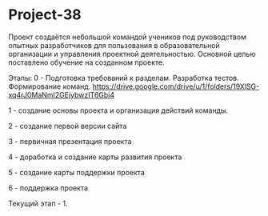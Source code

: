 # Project-38
Проект создаётся небольшой командой учеников под руководством опытных разработчиков для пользования в образовательной организации и управления проектной деятельностью. 
Основной целью поставлено обучение на созданном проекте.

Этапы:
0 - Подготовка требований к разделам. Разработка тестов. Формирование команд.
https://drive.google.com/drive/u/1/folders/19XlSG-xq4rJ0MaNmI2GEjybwzIT6Gbi4

1 - создание основы проекта и организация действий команды.

2 - создание первой версии сайта

3 - первичная презентация проекта

4 - доработка и создание карты развития проекта

5 - создание карты поддержки проекта

6 - поддержка проекта



Текущий этап - 1.

